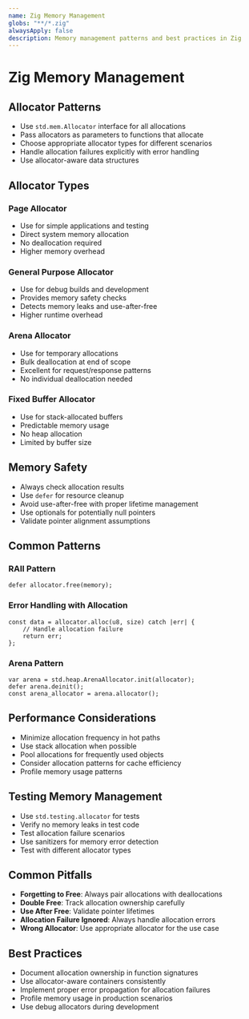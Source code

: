 ```yaml
---
name: Zig Memory Management
globs: "**/*.zig"
alwaysApply: false
description: Memory management patterns and best practices in Zig
---
```


# Zig Memory Management

## Allocator Patterns

- Use `std.mem.Allocator` interface for all allocations
- Pass allocators as parameters to functions that allocate
- Choose appropriate allocator types for different scenarios
- Handle allocation failures explicitly with error handling
- Use allocator-aware data structures

## Allocator Types

### Page Allocator
- Use for simple applications and testing
- Direct system memory allocation
- No deallocation required
- Higher memory overhead

### General Purpose Allocator
- Use for debug builds and development
- Provides memory safety checks
- Detects memory leaks and use-after-free
- Higher runtime overhead

### Arena Allocator
- Use for temporary allocations
- Bulk deallocation at end of scope
- Excellent for request/response patterns
- No individual deallocation needed

### Fixed Buffer Allocator
- Use for stack-allocated buffers
- Predictable memory usage
- No heap allocation
- Limited by buffer size

## Memory Safety

- Always check allocation results
- Use `defer` for resource cleanup
- Avoid use-after-free with proper lifetime management
- Use optionals for potentially null pointers
- Validate pointer alignment assumptions

## Common Patterns

### RAII Pattern
```zig
defer allocator.free(memory);
```

### Error Handling with Allocation
```zig
const data = allocator.alloc(u8, size) catch |err| {
    // Handle allocation failure
    return err;
};
```

### Arena Pattern
```zig
var arena = std.heap.ArenaAllocator.init(allocator);
defer arena.deinit();
const arena_allocator = arena.allocator();
```

## Performance Considerations

- Minimize allocation frequency in hot paths
- Use stack allocation when possible
- Pool allocations for frequently used objects
- Consider allocation patterns for cache efficiency
- Profile memory usage patterns

## Testing Memory Management

- Use `std.testing.allocator` for tests
- Verify no memory leaks in test code
- Test allocation failure scenarios
- Use sanitizers for memory error detection
- Test with different allocator types

## Common Pitfalls

- **Forgetting to Free**: Always pair allocations with deallocations
- **Double Free**: Track allocation ownership carefully
- **Use After Free**: Validate pointer lifetimes
- **Allocation Failure Ignored**: Always handle allocation errors
- **Wrong Allocator**: Use appropriate allocator for the use case

## Best Practices

- Document allocation ownership in function signatures
- Use allocator-aware containers consistently
- Implement proper error propagation for allocation failures
- Profile memory usage in production scenarios
- Use debug allocators during development